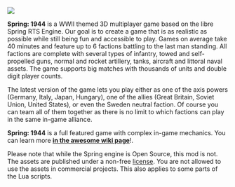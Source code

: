 ![](https://raw.githubusercontent.com/wiki/spring1944/spring1944/images/header.png)

**Spring: 1944** is a WWII themed 3D multiplayer game based on the libre Spring RTS Engine. Our goal is to create a game that is as realistic as possible while still being fun and accessible to play. Games on average take 40 minutes and feature up to 6 factions battling to the last man standing. All factions are complete with several types of infantry, towed and self-propelled guns, normal and rocket artillery, tanks, aircraft and littoral naval assets. The game supports big matches with thousands of units and double digit player counts.

The latest version of the game lets you play either as one of the axis powers (Germany, Italy, Japan, Hungary), one of the allies (Great Britain, Soviet Union, United States), or even the Sweden neutral faction. Of course you can team all of them together as there is no limit to which factions can play in the same in-game alliance.

**Spring: 1944** is a full featured game with complex in-game mechanics. You can learn more **[in the awesome wiki page](https://github.com/spring1944/spring1944/wiki)**!.

Please note that while the Spring engine is Open Source, this mod is not. The assets are published under a non-free [license](docs/License.txt). You are not allowed to use the assets in commercial projects. This also applies to some parts of the Lua scripts.
